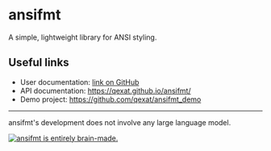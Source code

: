# ansifmt

A simple, lightweight library for ANSI styling.

## Useful links

- User documentation: [link on GitHub](docs/index.md)
- API documentation: <https://qexat.github.io/ansifmt/>
- Demo project: <https://github.com/qexat/ansifmt_demo>

---

ansifmt's development does not involve any large language model.

[![ansifmt is entirely brain-made.](https://brainmade.org/black-logo.svg)](https://brainmade.org)
